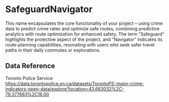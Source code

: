 # SafeguardNavigator

This name encapsulates the core functionality of your project – using crime data to predict crime rates and optimize safe routes, combining predictive analytics with route optimization for enhanced safety. The term "Safeguard" highlights the protective aspect of the project, and "Navigator" indicates its route-planning capabilities, resonating with users who seek safer travel paths in their daily commutes or explorations.

## Data Reference
Toronto Police Service: https://data.torontopolice.on.ca/datasets/TorontoPS::major-crime-indicators-open-data/explore?location=43.663032%2C-79.377663%2C16.00